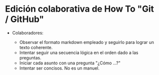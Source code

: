 Edición colaborativa de How To "Git / GitHub"
=============================================

- Colaboradores:

	- Observar el formato markdown empleado y seguirlo para lograr un texto coherente.
	- Intentar seguir una secuencia lógica en el orden dado a las preguntas.
	- Iniciar cada asunto con una pregunta "¿Cómo ...?"
	- Intentar ser concisos. No es un manuel.
